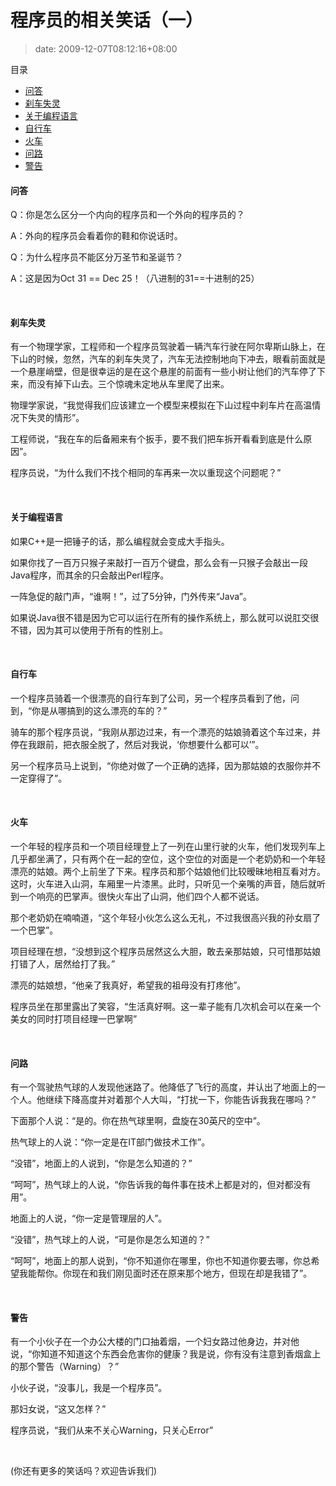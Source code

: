 # 程序员的相关笑话（一）
>date: 2009-12-07T08:12:16+08:00





目录



* [问答](#%E9%97%AE%E7%AD%94 "问答")
* [刹车失灵](#%E5%88%B9%E8%BD%A6%E5%A4%B1%E7%81%B5 "刹车失灵")
* [关于编程语言](#%E5%85%B3%E4%BA%8E%E7%BC%96%E7%A8%8B%E8%AF%AD%E8%A8%80 "关于编程语言")
* [自行车](#%E8%87%AA%E8%A1%8C%E8%BD%A6 "自行车")
* [火车](#%E7%81%AB%E8%BD%A6 "火车")
* [问路](#%E9%97%AE%E8%B7%AF "问路")
* [警告](#%E8%AD%A6%E5%91%8A "警告")

#### 问答


Q：你是怎么区分一个内向的程序员和一个外向的程序员的？  

A：外向的程序员会看着你的鞋和你说话时。


Q：为什么程序员不能区分万圣节和圣诞节？  

A：这是因为Oct 31 == Dec 25！（八进制的31==十进制的25）


 


#### 刹车失灵


有一个物理学家，工程师和一个程序员驾驶着一辆汽车行驶在阿尔卑斯山脉上，在下山的时候，忽然，汽车的刹车失灵了，汽车无法控制地向下冲去，眼看前面就是一个悬崖峭壁，但是很幸运的是在这个悬崖的前面有一些小树让他们的汽车停了下来，而没有掉下山去。三个惊魂未定地从车里爬了出来。


物理学家说，“我觉得我们应该建立一个模型来模拟在下山过程中刹车片在高温情况下失灵的情形”。


工程师说，“我在车的后备厢来有个扳手，要不我们把车拆开看看到底是什么原因”。


程序员说，“为什么我们不找个相同的车再来一次以重现这个问题呢？”



 


#### 关于编程语言


如果C++是一把锤子的话，那么编程就会变成大手指头。


如果你找了一百万只猴子来敲打一百万个键盘，那么会有一只猴子会敲出一段Java程序，而其余的只会敲出Perl程序。


一阵急促的敲门声，“谁啊！”，过了5分钟，门外传来“Java”。


如果说Java很不错是因为它可以运行在所有的操作系统上，那么就可以说肛交很不错，因为其可以使用于所有的性别上。


 


#### 自行车


一个程序员骑着一个很漂亮的自行车到了公司，另一个程序员看到了他，问到，“你是从哪搞到的这么漂亮的车的？”


骑车的那个程序员说，“我刚从那边过来，有一个漂亮的姑娘骑着这个车过来，并停在我跟前，把衣服全脱了，然后对我说，‘你想要什么都可以’”。


另一个程序员马上说到，“你绝对做了一个正确的选择，因为那姑娘的衣服你并不一定穿得了”。


 


#### 火车


一个年轻的程序员和一个项目经理登上了一列在山里行驶的火车，他们发现列车上几乎都坐满了，只有两个在一起的空位，这个空位的对面是一个老奶奶和一个年轻漂亮的姑娘。两个上前坐了下来。程序员和那个姑娘他们比较暧昧地相互看对方。这时，火车进入山洞，车厢里一片漆黑。此时，只听见一个亲嘴的声音，随后就听到一个响亮的巴掌声。很快火车出了山洞，他们四个人都不说话。


那个老奶奶在喃喃道，“这个年轻小伙怎么这么无礼，不过我很高兴我的孙女扇了一个巴掌”。


项目经理在想，“没想到这个程序员居然这么大胆，敢去亲那姑娘，只可惜那姑娘打错了人，居然给打了我。”


漂亮的姑娘想，“他亲了我真好，希望我的祖母没有打疼他”。


程序员坐在那里露出了笑容，“生活真好啊。这一辈子能有几次机会可以在亲一个美女的同时打项目经理一巴掌啊”


 


#### 问路


有一个驾驶热气球的人发现他迷路了。他降低了飞行的高度，并认出了地面上的一个人。他继续下降高度并对着那个人大叫，“打扰一下，你能告诉我我在哪吗？”


下面那个人说：“是的。你在热气球里啊，盘旋在30英尺的空中”。


热气球上的人说：“你一定是在IT部门做技术工作”。


“没错”，地面上的人说到，“你是怎么知道的？”


“呵呵”，热气球上的人说，“你告诉我的每件事在技术上都是对的，但对都没有用”。


地面上的人说，“你一定是管理层的人”。


“没错”，热气球上的人说，“可是你是怎么知道的？”


“呵呵”，地面上的那人说到，“你不知道你在哪里，你也不知道你要去哪，你总希望我能帮你。你现在和我们刚见面时还在原来那个地方，但现在却是我错了”。


 


#### 警告


有一个小伙子在一个办公大楼的门口抽着烟，一个妇女路过他身边，并对他说，“你知道不知道这个东西会危害你的健康？我是说，你有没有注意到香烟盒上的那个警告（Warning）？”


小伙子说，“没事儿，我是一个程序员”。


那妇女说，“这又怎样？”


程序员说，“我们从来不关心Warning，只关心Error”


 


(你还有更多的笑话吗？欢迎告诉我们)


